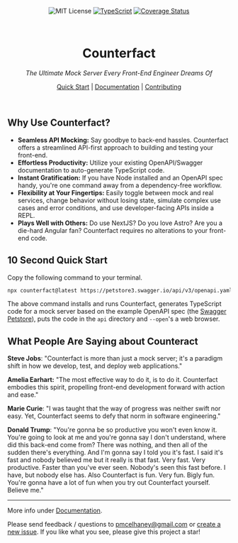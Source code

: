 <div align="center"  markdown="1">

![MIT License](https://img.shields.io/badge/license-MIT-blue) [![TypeScript](https://badges.frapsoft.com/typescript/love/typescript.png?v=101)](https://github.com/ellerbrock/typescript-badges/) [![Coverage Status](https://coveralls.io/repos/github/pmcelhaney/counterfact/badge.svg)](https://coveralls.io/github/pmcelhaney/counterfact)

</div>

<br>

<div align="center" markdown="1">

# Counterfact

_The Ultimate Mock Server Every Front-End Engineer Dreams Of_

[Quick Start](./docs/quick-start.md) | [Documentation](./docs/usage.md) | [Contributing](CONTRIBUTING.md)

</div>

<br>

## Why Use Counterfact?

- **Seamless API Mocking:** Say goodbye to back-end hassles. Counterfact offers a streamlined API-first approach to building and testing your front-end.
- **Effortless Productivity:** Utilize your existing OpenAPI/Swagger documentation to auto-generate TypeScript code.
- **Instant Gratification:** If you have Node installed and an OpenAPI spec handy, you're one command away from a dependency-free workflow.
- **Flexibility at Your Fingertips:** Easily toggle between mock and real services, change behavior without losing state, simulate complex use cases and error conditions, and use developer-facing APIs inside a REPL.
- **Plays Well with Others:** Do use NextJS? Do you love Astro? Are you a die-hard Angular fan? Counterfact requires no alterations to your front-end code.

## 10 Second Quick Start

Copy the following command to your terminal.

```sh copy
npx counterfact@latest https://petstore3.swagger.io/api/v3/openapi.yaml api --open
```

The above command installs and runs Counterfact, generates TypeScript code for a mock server based on the example OpenAPI spec (the [Swagger Petstore](https://petstore.swagger.io/)), puts the code in the `api` directory and `--open`'s a web browser.

## What People Are Saying about Counteract

**Steve Jobs**: "Counterfact is more than just a mock server; it's a paradigm shift in how we develop, test, and deploy web applications."

**Amelia Earhart:** "The most effective way to do it, is to do it. Counterfact embodies this spirit, propelling front-end development forward with action and ease."

**Marie Curie**: "I was taught that the way of progress was neither swift nor easy. Yet, Counterfact seems to defy that norm in software engineering."

**Donald Trump**: "You're gonna be so productive you won't even know it. You're going to look at me and you're gonna say I don't understand, where did this back-end come from? There was nothing, and then all of the sudden there's everything. And I'm gonna say I told you it's fast. I said it's fast and nobody believed me but it really is that fast. Very fast. Very productive. Faster than you've ever seen. Nobody's seen this fast before. I have, but nobody else has. Also Counterfact is fun. Very fun. Bigly fun. You're gonna have a lot of fun when you try out Counterfact yourself. Believe me."

---

More info under [Documentation](./docs/usage.md).

Please send feedback / questions to pmcelhaney@gmail.com or [create a new issue](https://github.com/pmcelhaney/counterfact/issues/new). If you like what you see, please give this project a star!
